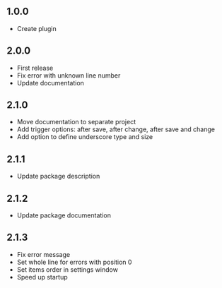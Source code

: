 ## 1.0.0
* Create plugin

## 2.0.0
* First release
* Fix error with unknown line number
* Update documentation

## 2.1.0
* Move documentation to separate project
* Add trigger options: after save, after change, after save and change
* Add option to define underscore type and size

## 2.1.1
* Update package description

## 2.1.2
* Update package documentation

## 2.1.3
* Fix error message
* Set whole line for errors with position 0
* Set items order in settings window
* Speed up startup
